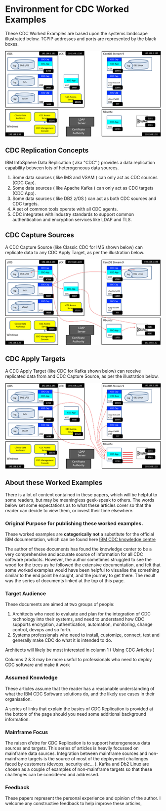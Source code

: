 # Environment for CDC Worked Examples
These CDC Worked Examples are based upon the systems landscape illustrated below. TCPIP addresses and ports are represented by the black boxes.

![CDC Landscape for Worked Examples](images/cdc/cdc_landscape.PNG)

## CDC Replication Concepts

IBM InfoSphere Data Replication ( aka "CDC" ) provides a data replication capability between lots of heterogeneous data sources. 

1. Some data sources ( like IMS and VSAM ) can only act as CDC sources (CDC Cap).
2. Some data sources ( like Apache Kafka ) can only act as CDC targets (CDC App).
3. Some data sources ( like DB2 z/OS ) can act as both CDC sources and CDC targets.
4. A set of common tools operate with all CDC agents.
5. CDC integrates with industry standards to support common authentication and encryption services like LDAP and TLS.

## CDC Capture Sources

A CDC Capture Source (like Classic CDC for IMS shown below) can replicate data to any CDC Apply Target, as per the illustration below.

![CDC Capture Sources](images/cdc/cdc_landscapeC.PNG)


## CDC Apply Targets

A CDC Apply Target (like CDC for Kafka shown below) can receive replicated data from and CDC Capture Source, as per the illustration below.

![CDC Capture Sources](images/cdc/cdc_landscapeA.PNG)


## About these Worked Examples

There is a lot of content contained in these papers, which will be helpful to some readers, but may be meaningless geek-speak to others. 
The words below set some expectations as to what these articles cover so that the reader can decide to view them, or invest their time elsewhere. 

<h3>Original Purpose for publishing these worked examples.</h3>
<p>These worked examples are <b>categorically not</b> a substitute for the official IBM documentation, which 
can be found here <a href="https://www.ibm.com/docs/en/idr/11.4.0?topic=change-data-capture-cdc-replication">IBM CDC knowledge centre</a></p>

<p>The author of these documents has found the knowledge center to be a very comprehensive and accurate source of information for all CDC software products.
However, the author sometimes struggled to see the wood for the trees as he followed the extensive documentation, and felt that some worked examples would 
have been helpful to visualise the something similar to the end point he sought, and the journey to get there. The result was the series of documents linked at the 
top of this page.</p>
 
<h3>Target Audience</h3>
<p>These documents are aimed at two groups of people:</p>
<ol>
<li>Architects who need to evaluate and plan for the integration of CDC technology into their systems, and need to understand how CDC supports encryption, authentication, automation, monitoring, change control, devops and so forth.
<li>Systems professionals who need to install, customize, connect, test and generally make CDC do what it is intended to do.
</ol>

<p>Architects will likely be most interested in column 1 ( Using CDC Articles )</p>
<p>Columns 2 & 3 may be more useful to professionals who need to deploy CDC software and make it work</p>

<h3>Assumed Knowledge</h3>
<p>These articles assume that the reader has a reasonable understanding of what the IBM CDC Software solutions do, and the likely use cases in their organisation.</p>
<p>A series of links that explain the basics of CDC Replication is provided at the bottom of the page should you need some additional background information.</p>

<h3>Mainframe Focus</h3>
<p>The raison d'etre for CDC Replication is to support heterogeneous data sources and targets. 
This series of articles is heavily focussed on mainframe data sources. 
Integration between mainframe sources and non-mainframe targets is the source of most of the deployment challenges faced by customers (devops, security etc... ). 
Kafka and Db2 Linux are chosen as a couple of examples of non-mainframe targets so that these challenges can be considered and addressed.</p>

<h3>Feedback</h3> 
<p>These papers represent the personal experience and opinion of the author. I welcome any constructive feedback to help improve these articles,</p>

